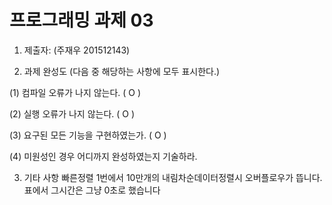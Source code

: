 # 프로그래밍 과제 03

1. 제출자:   (주재우 201512143)

2. 과제 완성도 (다음 중 해당하는 사항에 모두 표시한다.)

(1) 컴파일 오류가 나지 않는다. (  O  )

(2) 실행 오류가 나지 않는다. (  O  )

(3) 요구된 모든 기능을 구현하였는가. (  O   )

(4) 미원성인 경우 어디까지 완성하였는지 기술하라.



3. 기타 사항
빠른정렬 1번에서 10만개의 내림차순데이터정렬시 오버플로우가 뜹니다. 표에서 그시간은 그냥 0초로 했습니다
